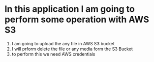 # In this application I am going to perform some operation with AWS S3

1. I am going to upload the any file in AWS S3 bucket
2. I will prform delete the file or any media form the S3 Bucket
3. to perform this we need  AWS credentials